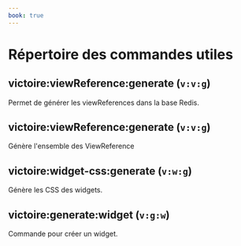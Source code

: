 ```yaml
---
book: true
---
```


# Répertoire des commandes utiles

## victoire:viewReference:generate (`v:v:g`)

Permet de générer les viewReferences dans la base Redis.

## victoire:viewReference:generate (`v:v:g`)

Génère l'ensemble des ViewReference

## victoire:widget-css:generate (`v:w:g`)

Génère les CSS des widgets.

## victoire:generate:widget (`v:g:w`)

Commande pour créer un widget.
